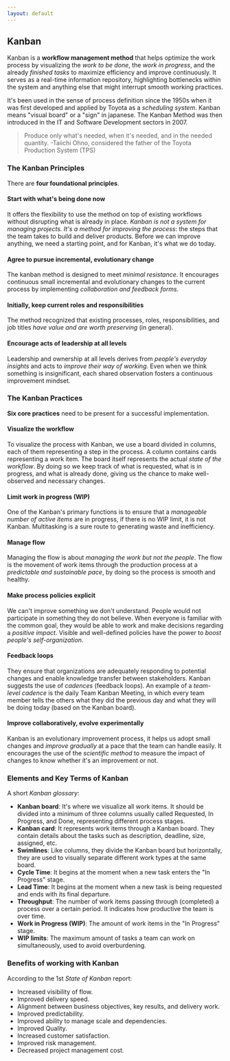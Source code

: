 ```yaml
---
layout: default
---
```

## Kanban

Kanban is a **workflow management method** that helps optimize the work process by visualizing the *work to be done*, the *work in progress*, and the already *finished tasks* to maximize efficiency and improve continuously. It serves as a real-time information repository, highlighting bottlenecks within the system and anything else that might interrupt smooth working practices.

It's been used in the sense of process definition since the 1950s when it was first developed and applied by Toyota as a *scheduling system*. Kanban means "visual board" or a "sign" in japanese. The Kanban Method was then introduced in the IT and Software Development sectors in 2007.

>Produce only what's needed, when it's needed, and in the needed quantity. -Taiichi Ohno, considered the father of the Toyota Production System (TPS)

### The Kanban Principles

There are **four foundational principles**.

#### Start with what's being done now

It offers the flexibility to use the method on top of existing workflows without disrupting what is already in place. *Kanban is not a system for managing projects. It's a method for improving the process*: the steps that the team takes to build and deliver products. Before we can improve anything, we need a starting point, and for Kanban, it's what we do today.

#### Agree to pursue incremental, evolutionary change

The kanban method is designed to meet *minimal resistance*. It encourages continuous small incremental and evolutionary changes to the current process by implementing *collaboration and feedback forms*.

#### Initially, keep current roles and responsibilities

The method recognized that existing processes, roles, responsibilities, and job titles *have value and are worth preserving* (in general).

#### Encourage acts of leadership at all levels

Leadership and ownership at all levels derives from *people's everyday insights* and acts to *improve their way of working*. Even when we think something is insignificant, each shared observation fosters a continuous improvement mindset.

### The Kanban Practices

**Six core practices** need to be present for a successful implementation.

#### Visualize the workflow

To visualize the process with Kanban, we use a board divided in columns, each of them representing a step in the process. A column contains cards representing a work item. The board itself represents the actual *state of the workflow*. By doing so we keep track of what is requested, what is in progress, and what is already done, giving us the chance to make well-observed and necessary changes.

#### Limit work in progress (WIP)

One of the Kanban's primary functions is to ensure that a *manageable number of active items* are in progress, if there is no WIP limit, it is not Kanban. Multitasking is a sure route to generating waste and inefficiency.

#### Manage flow

Managing the flow is about *managing the work but not the people*. The flow is the movement of work items through the production process at a *predictable and sustainable pace*, by doing so the process is smooth and healthy.

#### Make process policies explicit

We can't improve something we don't understand. People would not participate in something they do not believe. When everyone is familiar with the common goal, they would be able to work and make decisions regarding a *positive impact*. Visible and well-defined policies have the power to *boost people's self-organization*.

#### Feedback loops

They ensure that organizations are adequately responding to potential changes and enable knowledge transfer between stakeholders. Kanban suggests the use of *cadences* (feedback loops). An example of a *team-level cadence* is the daily Team Kanban Meeting, in which every team member tells the others what they did the previous day and what they will be doing today (based on the Kanban board).

#### Improve collaboratively, evolve experimentally

Kanban is an evolutionary improvement process, it helps us adopt small changes and *improve gradually* at a pace that the team can handle easily. It encourages the use of the *scientific method* to measure the impact of changes to know whether it's an improvement or not.

### Elements and Key Terms of Kanban

A short *Kanban glossary*:

- **Kanban board**: It's where we visualize all work items. It should be divided into a minimum of three columns usually called Requested, In Progress, and Done, representing different process stages.
- **Kanban card**: It represents work items through a Kanban board. They contain details about the tasks such as description, deadline, size, assigned, etc.
- **Swimlines**: Like columns, they divide the Kanban board but horizontally, they are used to visually separate different work types at the same board.
- **Cycle Time**: It begins at the moment when a new task enters the "In Progress" stage.
- **Lead Time**: It begins at the moment when a new task is being requested and ends with its final departure.
- **Throughput**: The number of work items passing through (completed) a process over a certain period. It indicates how productive the team is over time.
- **Work in Progress (WIP)**: The amount of work items in the "In Progress" stage.
- **WIP limits**: The maximum amount of tasks a team can work on simultaneously, used to avoid overburdening.

### Benefits of working with Kanban

According to the 1st *State of Kanban* report:

- Increased visibility of flow.
- Improved delivery speed.
- Alignment between business objectives, key results, and delivery work.
- Improved predictability.
- Improved ability to manage scale and dependencies.
- Improved Quality.
- Increased customer satisfaction.
- Improved risk management.
- Decreased project management cost.

<!-- https://kanbanize.com/kanban-resources/getting-started/what-is-kanban -->
<!-- https://www.digite.com/kanban/what-is-kanban/ -->
<!-- https://www.agilealliance.org/glossary/kanban/ -->

